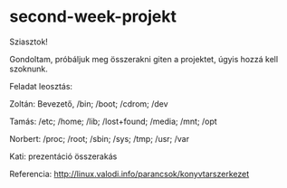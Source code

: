 # second-week-projekt

Sziasztok!

Gondoltam, próbáljuk meg összerakni giten a projektet, úgyis hozzá kell
szoknunk.

Feladat leosztás:


Zoltán: Bevezető, /bin; /boot; /cdrom; /dev

Tamás: /etc; /home; /lib; /lost+found; /media; /mnt; /opt

Norbert: /proc; /root; /sbin; /sys; /tmp; /usr; /var

Kati: prezentáció összerakás

Referencia: http://linux.valodi.info/parancsok/konyvtarszerkezet
